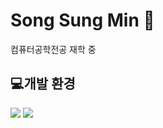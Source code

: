 # Song Sung Min 🤪
컴퓨터공학전공 재학 중

## 💻개발 환경 
<img src="https://img.shields.io/badge/Python-3766AB?style=for-the-badge&logo=Python&logoColor=white"/> <img src="https://img.shields.io/badge/opencv-5C3EE8?style=for-the-badge&logo=opencv&logoColor=white"/>
